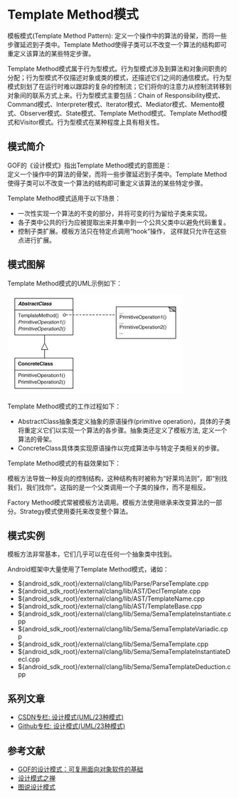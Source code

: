 # Template Method模式

模板模式(Template Method Pattern): 定义一个操作中的算法的骨架，而将一些步骤延迟到子类中。Template Method使得子类可以不改变一个算法的结构即可重定义该算法的某些特定步骤。

Template Method模式属于行为型模式。行为型模式涉及到算法和对象间职责的分配；行为型模式不仅描述对象或类的模式，还描述它们之间的通信模式。行为型模式刻划了在运行时难以跟踪的复杂的控制流；它们将你的注意力从控制流转移到对象间的联系方式上来。行为型模式主要包括：Chain of Responsibility模式、Command模式、Interpreter模式、Iterator模式、Mediator模式、Memento模式、Observer模式、State模式、Template Method模式、Template Method模式和Visitor模式。行为型模式在某种程度上具有相关性。

## 模式简介

GOF的《设计模式》指出Template Method模式的意图是：  
定义一个操作中的算法的骨架，而将一些步骤延迟到子类中。Template Method使得子类可以不改变一个算法的结构即可重定义该算法的某些特定步骤。

Template Method模式适用于以下场景：

- 一次性实现一个算法的不变的部分，并将可变的行为留给子类来实现。
- 各子类中公共的行为应被提取出来并集中到一个公共父类中以避免代码重复。
- 控制子类扩展。模板方法只在特定点调用“hook”操作， 这样就只允许在这些点进行扩展。

## 模式图解

Template Method模式的UML示例如下：

![Template Method模式示例](../images/behavioral_template.jpg)

Template Method模式的工作过程如下：

- AbstractClass抽象类定义抽象的原语操作(primitive operation)，具体的子类将重定义它们以实现一个算法的各步骤。抽象类还定义了模板方法, 定义一个算法的骨架。
- ConcreteClass具体类实现原语操作以完成算法中与特定子类相关的步骤。

Template Method模式的有益效果如下：

模板方法导致一种反向的控制结构，这种结构有时被称为“好莱坞法则”，即“别找我们，我们找你”。这指的是一个父类调用一个子类的操作，而不是相反。

Factory Method模式常被模板方法调用。模板方法使用继承来改变算法的一部分。Strategy模式使用委托来改变整个算法。

## 模式实例

模板方法非常基本，它们几乎可以在任何一个抽象类中找到。

Android框架中大量使用了Template Method模式，诸如：

- ${android_sdk_root}/external/clang/lib/Parse/ParseTemplate.cpp
- ${android_sdk_root}/external/clang/lib/AST/DeclTemplate.cpp
- ${android_sdk_root}/external/clang/lib/AST/TemplateName.cpp
- ${android_sdk_root}/external/clang/lib/AST/TemplateBase.cpp
- ${android_sdk_root}/external/clang/lib/Sema/SemaTemplateInstantiate.cpp
- ${android_sdk_root}/external/clang/lib/Sema/SemaTemplateVariadic.cpp
- ${android_sdk_root}/external/clang/lib/Sema/SemaTemplate.cpp
- ${android_sdk_root}/external/clang/lib/Sema/SemaTemplateInstantiateDecl.cpp
- ${android_sdk_root}/external/clang/lib/Sema/SemaTemplateDeduction.cpp

## 系列文章

- [CSDN专栏: 设计模式(UML/23种模式)](https://blog.csdn.net/column/details/27399.html)
- [Github专栏: 设计模式(UML/23种模式)](https://github.com/media-tm/MTDesignPattern)

## 参考文献

- [GOF的设计模式：可复用面向对象软件的基础](http://item.jd.com/10057319.html)
- [设计模式之禅](http://item.jd.com/11414555.html)
- [图说设计模式](https://github.com/me115/design_patterns)